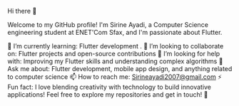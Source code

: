 Hi there 👋

Welcome to my GitHub profile! I'm Sirine Ayadi, a Computer Science engineering student at ENET'Com Sfax, and I'm passionate about Flutter.

🌱 I’m currently learning: Flutter development .
👯 I’m looking to collaborate on: Flutter projects and open-source contributions
🤔 I’m looking for help with: Improving my Flutter skills and understanding complex algorithms
💬 Ask me about: Flutter development, mobile app design, and anything related to computer science
📫 How to reach me: Sirineayadi2007@gmail.com
⚡ Fun fact: I love blending creativity with technology to build innovative applications!
Feel free to explore my repositories and get in touch! 🚀


